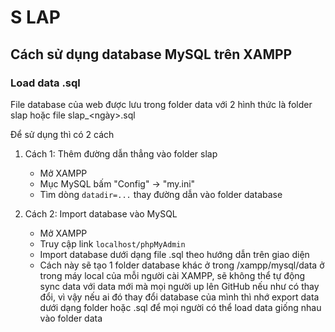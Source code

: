 # S LAP

## Cách sử dụng database MySQL trên XAMPP

### Load data .sql

File database của web được lưu trong folder data với 2 hình thức là folder slap hoặc file slap\_<ngày>.sql

Để sử dụng thì có 2 cách

1. Cách 1: Thêm đường dẫn thẳng vào folder slap

   - Mở XAMPP
   - Mục MySQL bấm "Config" -> "my.ini"
   - Tìm dòng `datadir=...` thay đường dẫn vào folder database

2. Cách 2: Import database vào MySQL

   - Mở XAMPP
   - Truy cập link `localhost/phpMyAdmin`
   - Import database dưới dạng file .sql theo hướng dẫn trên giao diện

   * Cách này sẽ tạo 1 folder database khác ở trong /xampp/mysql/data ở trong máy local của mỗi người cài XAMPP, sẽ không thể tự động sync data với data mới mà mọi người up lên GitHub nếu như có thay đổi, vì vậy nếu ai đó thay đổi database của mình thì nhớ export data dưới dạng folder hoặc .sql để mọi người có thể load data giống nhau vào folder data
